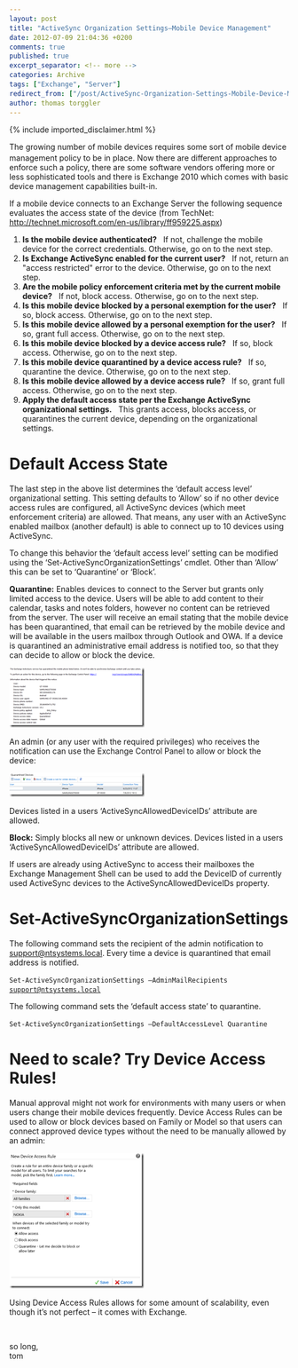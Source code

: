 ```yaml
---
layout: post
title: "ActiveSync Organization Settings–Mobile Device Management"
date: 2012-07-09 21:04:36 +0200
comments: true
published: true
excerpt_separator: <!-- more -->
categories: Archive
tags: ["Exchange", "Server"]
redirect_from: ["/post/ActiveSync-Organization-Settings-Mobile-Device-Management", "/post/activesync-organization-settings-mobile-device-management"]
author: thomas torggler
---
```

<!-- more -->
{% include imported_disclaimer.html %}
<p><sub></sub>The growing number of mobile devices requires some sort of mobile device management policy to be in place. Now there are different approaches to enforce such a policy, there are some software vendors offering more or less sophisticated tools and there is Exchange 2010 which comes with basic device management capabilities built-in.</p>  <p>If a mobile device connects to an Exchange Server the following sequence evaluates the access state of the device (from TechNet: <a href="http://technet.microsoft.com/en-us/library/ff959225.aspx">http://technet.microsoft.com/en-us/library/ff959225.aspx</a>)</p>  <ol>   <li><strong>Is the mobile device authenticated?</strong>&#160;&#160; If not, challenge the mobile device for the correct credentials. Otherwise, go on to the next step. </li>    <li><strong>Is Exchange ActiveSync enabled for the current user?</strong>&#160;&#160; If not, return an &quot;access restricted&quot; error to the device. Otherwise, go on to the next step. </li>    <li><strong>Are the mobile policy enforcement criteria met by the current mobile device?</strong>&#160;&#160; If not, block access. Otherwise, go on to the next step. </li>    <li><strong>Is this mobile device blocked by a personal exemption for the user?</strong>&#160;&#160; If so, block access. Otherwise, go on to the next step. </li>    <li><strong>Is this mobile device allowed by a personal exemption for the user?</strong>&#160;&#160; If so, grant full access. Otherwise, go on to the next step. </li>    <li><strong>Is this mobile device blocked by a device access rule?</strong>&#160;&#160; If so, block access. Otherwise, go on to the next step. </li>    <li><strong>Is this mobile device quarantined by a device access rule?</strong>&#160;&#160; If so, quarantine the device. Otherwise, go on to the next step. </li>    <li><strong>Is this mobile device allowed by a device access rule?</strong>&#160;&#160; If so, grant full access. Otherwise, go on to the next step. </li>    <li><strong>Apply the default access state per the Exchange ActiveSync organizational settings.</strong>&#160;&#160; This grants access, blocks access, or quarantines the current device, depending on the organizational settings. </li> </ol>  <h1></h1>  <h1>Default Access State</h1>  <p>The last step in the above list determines the ‘default access level’ organizational setting. This setting defaults to ‘Allow’ so if no other device access rules are configured, all ActiveSync devices (which meet enforcement criteria) are allowed. That means, any user with an ActiveSync enabled mailbox (another default) is able to connect up to 10 devices using ActiveSync.</p>  <p>To change this behavior the ‘default access level’ setting can be modified using the ‘Set-ActiveSyncOrganizationSettings’ cmdlet. Other than ‘Allow’ this can be set to ‘Quarantine’ or ‘Block’. </p>  <p><strong>Quarantine:</strong> Enables devices to connect to the Server but grants only limited access to the device. Users will be able to add content to their calendar, tasks and notes folders, however no content can be retrieved from the server. The user will receive an email stating that the mobile device has been quarantined, that email can be retrieved by the mobile device and will be available in the users mailbox through Outlook and OWA. If a device is quarantined an administrative email address is notified too, so that they can decide to allow or block the device.</p>  <p><a href="/assets/image_437.png"><img title="image" style="border-left-width: 0px; border-right-width: 0px; background-image: none; border-bottom-width: 0px; padding-top: 0px; padding-left: 0px; margin: 0px; display: inline; padding-right: 0px; border-top-width: 0px" border="0" alt="image" src="/assets/image_thumb_435.png" width="244" height="108" /></a></p>  <p>An admin (or any user with the required privileges) who receives the notification can use the Exchange Control Panel to allow or block the device:</p>  <p><a href="/assets/image_438.png"><img title="image" style="border-left-width: 0px; border-right-width: 0px; background-image: none; border-bottom-width: 0px; padding-top: 0px; padding-left: 0px; margin: 0px; display: inline; padding-right: 0px; border-top-width: 0px" border="0" alt="image" src="/assets/image_thumb_436.png" width="244" height="43" /></a></p>  <p>Devices listed in a users ‘ActiveSyncAllowedDeviceIDs’ attribute are allowed.</p>  <p><strong>Block:</strong> Simply blocks all new or unknown devices. Devices listed in a users ‘ActiveSyncAllowedDeviceIDs’ attribute are allowed.</p>  <p>If users are already using ActiveSync to access their mailboxes the Exchange Management Shell can be used to add the DeviceID of currently used ActiveSync devices to the ActiveSyncAllowedDeviceIDs property.</p> <script type="text/javascript" src="http://PoshCode.org/embed/3508"></script>  <h1>Set-ActiveSyncOrganizationSettings </h1>  <p>The following command sets the recipient of the admin notification to <a href="mailto:support@ntsystems.local">support@ntsystems.local</a>. Every time a device is quarantined that email address is notified.</p>  <p><code>Set-ActiveSyncOrganizationSettings –AdminMailRecipients <a href="mailto:support@ntsystems.local">support@ntsystems.local</a></code></p>  <p>The following command sets the ‘default access state’ to quarantine.</p>  <p><code>Set-ActiveSyncOrganizationSettings –DefaultAccessLevel Quarantine</code></p>  <h1>Need to scale? Try Device Access Rules!</h1>  <p>Manual approval might not work for environments with many users or when users change their mobile devices frequently. Device Access Rules can be used to allow or block devices based on Family or Model so that users can connect approved device types without the need to be manually allowed by an admin:</p>  <p><a href="/assets/image_439.png"><img title="image" style="border-left-width: 0px; border-right-width: 0px; background-image: none; border-bottom-width: 0px; padding-top: 0px; padding-left: 0px; margin: 0px; display: inline; padding-right: 0px; border-top-width: 0px" border="0" alt="image" src="/assets/image_thumb_437.png" width="243" height="244" /></a></p>  <p>Using Device Access Rules allows for some amount of scalability, even though it’s not perfect – it comes with Exchange.</p>  <p>&#160;</p>  <p>so long,    <br />tom</p>
